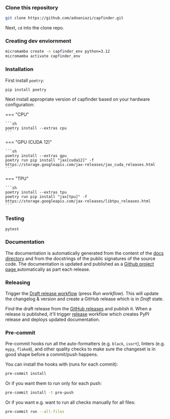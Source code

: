 ### Clone this repository
```sh
git clone https://github.com/adnaniazi/capfinder.git
```
Next, `cd` into the clone repo.

### Creating dev enviornment
```sh
micromamba create -n capfinder_env python=3.12
micromamba activate capfinder_env
```

### Installation

First install `poetry`:

```sh
pip install poetry
```

Next install appropriate version of capfinder based on your hardware configuration:

=== "CPU"

    ```sh
    poetry install --extras cpu
    ```

=== "GPU (CUDA 12)"

    ```sh
    poetry install --extras gpu
    poetry run pip install "jax[cuda12]" -f https://storage.googleapis.com/jax-releases/jax_cuda_releases.html
    ```

=== "TPU"

    ```sh
    poetry install --extras tpu
    poetry run pip install "jax[tpu]" -f https://storage.googleapis.com/jax-releases/libtpu_releases.html
    ```

### Testing

```sh
pytest
```

### Documentation

The documentation is automatically generated from the content of the [docs directory](./docs) and from the docstrings
 of the public signatures of the source code. The documentation is updated and published as a [Github project page
 ](https://pages.github.com/) automatically as part each release.

### Releasing

Trigger the [Draft release workflow](https://github.com/adnaniazi/capfinder/actions/workflows/draft_release.yml)
(press _Run workflow_). This will update the changelog & version and create a GitHub release which is in _Draft_ state.

Find the draft release from the
[GitHub releases](https://github.com/adnaniazi/capfinder/releases) and publish it. When
 a release is published, it'll trigger [release](https://github.com/adnaniazi/capfinder/blob/master/.github/workflows/release.yml) workflow which creates PyPI
 release and deploys updated documentation.

### Pre-commit

Pre-commit hooks run all the auto-formatters (e.g. `black`, `isort`), linters (e.g. `mypy`, `flake8`), and other quality
 checks to make sure the changeset is in good shape before a commit/push happens.

You can install the hooks with (runs for each commit):

```sh
pre-commit install
```

Or if you want them to run only for each push:

```sh
pre-commit install -t pre-push
```

Or if you want e.g. want to run all checks manually for all files:

```sh
pre-commit run --all-files
```
